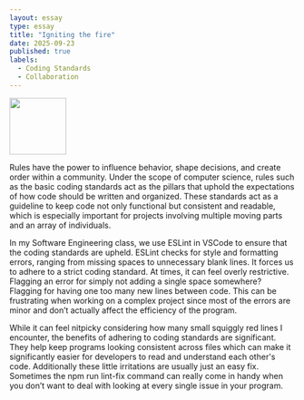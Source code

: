 ```yaml
---
layout: essay
type: essay
title: "Igniting the fire"
date: 2025-09-23
published: true
labels:
  - Coding Standards
  - Collaboration
---
```


<img width="100px" class="rounded float-start pe-4" src="../img/igniting/soldiers.jpeg">

Rules have the power to influence behavior, shape decisions, and create order within a community. Under the scope of computer science, rules such as the basic coding standards act as the pillars that uphold the expectations of how code should be written and organized. These standards act as a guideline to keep code not only functional but consistent and readable, which is especially important for projects involving multiple moving parts and an array of individuals.

In my Software Engineering class, we use ESLint in VSCode to ensure that the coding standards are upheld. ESLint checks for style and formatting errors, ranging from missing spaces to unnecessary blank lines. It forces us to adhere to a strict coding standard. At times, it can feel overly restrictive. Flagging an error for simply not adding a single space somewhere? Flagging for having one too many new lines between code. This can be frustrating when working on a complex project since most of the errors are minor and don’t actually affect the efficiency of the program. 

While it can feel nitpicky considering how many small squiggly red lines I encounter, the benefits of adhering to coding standards are significant. They help keep programs looking consistent across files which can make it significantly easier for developers to read and understand each other's code. Additionally these little irritations are usually just an easy fix. Sometimes the npm run lint-fix command can really come in handy when you don’t want to deal with looking at every single issue in your program.
